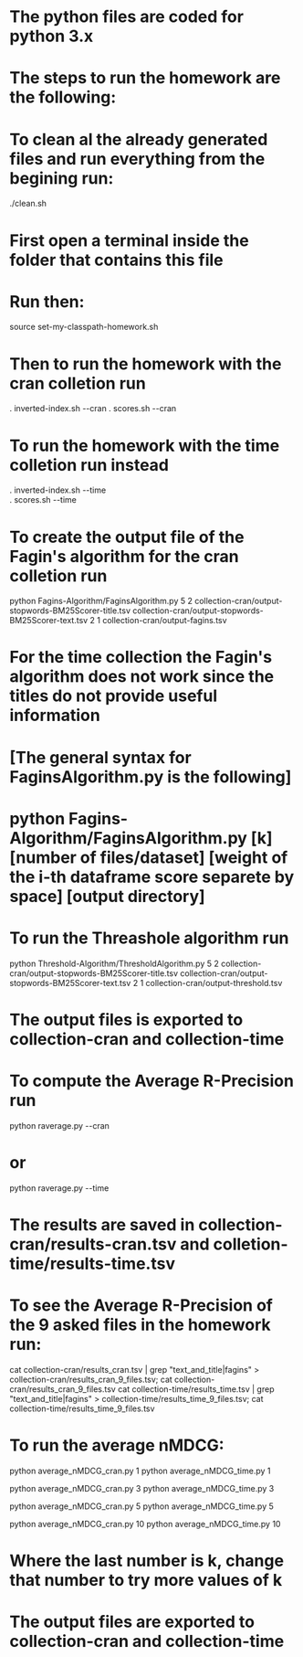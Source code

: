# The python files are coded for python 3.x
# The steps to run the homework are the following:

# To clean al the already generated files and run everything from the begining run:
./clean.sh

# First open a terminal inside the folder that contains this file
# Run then:
source set-my-classpath-homework.sh

# Then to run the homework with the cran colletion run
. inverted-index.sh --cran
. scores.sh --cran

# To run the homework with the time colletion run instead
. inverted-index.sh --time         
. scores.sh --time

# To create the output file of the Fagin's algorithm for the cran colletion run
python Fagins-Algorithm/FaginsAlgorithm.py 5 2 collection-cran/output-stopwords-BM25Scorer-title.tsv collection-cran/output-stopwords-BM25Scorer-text.tsv 2 1 collection-cran/output-fagins.tsv

# For the time collection the Fagin's algorithm does not work since the titles do not provide useful information
# [The general syntax for FaginsAlgorithm.py is the following]
# python Fagins-Algorithm/FaginsAlgorithm.py [k] [number of files/dataset] [weight of the i-th dataframe score separete by space] [output directory]

# To run the Threashole algorithm run
python Threshold-Algorithm/ThresholdAlgorithm.py 5 2 collection-cran/output-stopwords-BM25Scorer-title.tsv collection-cran/output-stopwords-BM25Scorer-text.tsv 2 1 collection-cran/output-threshold.tsv

# The output files is exported to collection-cran and collection-time

# To compute the Average R-Precision run
python raverage.py --cran

# or
python raverage.py --time

# The results are saved in collection-cran/results-cran.tsv and colletion-time/results-time.tsv
# To see the Average R-Precision of the 9 asked files in the homework run:
cat collection-cran/results_cran.tsv | grep "text_and_title\|fagins" > collection-cran/results_cran_9_files.tsv; cat collection-cran/results_cran_9_files.tsv
cat collection-time/results_time.tsv | grep "text_and_title\|fagins" > collection-time/results_time_9_files.tsv; cat collection-time/results_time_9_files.tsv


# To run the average nMDCG:
python average_nMDCG_cran.py 1
python average_nMDCG_time.py 1

python average_nMDCG_cran.py 3
python average_nMDCG_time.py 3

python average_nMDCG_cran.py 5
python average_nMDCG_time.py 5

python average_nMDCG_cran.py 10
python average_nMDCG_time.py 10

# Where the last number is k, change that number to try more values of k
# The output files are exported to collection-cran and collection-time
